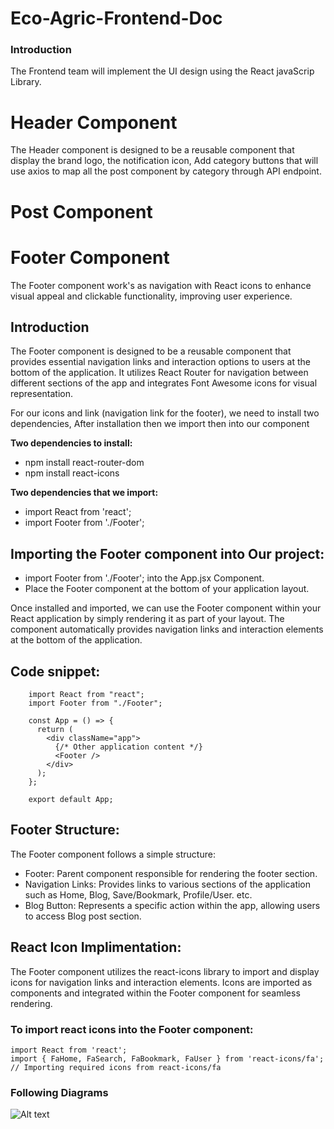 # Eco-Agric-Frontend-Doc
### Introduction
The Frontend team will implement the UI design using the React javaScrip Library.

# Header Component
The Header component is designed to be a reusable component that display the brand logo, the notification icon, Add category buttons that will use axios
to map all the post component by category through API endpoint.

# Post Component

# Footer Component
The Footer component work's as navigation with React icons to enhance visual appeal and clickable functionality, improving user experience.

## Introduction
The Footer component is designed to be a reusable component that provides essential navigation links and interaction options to users at 
the bottom of the application. It utilizes React Router for navigation between different sections of the app and integrates Font Awesome icons for visual representation.

For our icons and link (navigation link for the footer), we need to install two dependencies, After installation then we import then into our component

**Two dependencies to install:**
- npm install react-router-dom
- npm install react-icons

**Two dependencies that we import:**
- import React from 'react';
- import Footer from './Footer';

## Importing the Footer component into Our project:
- import Footer from './Footer'; into the App.jsx Component.
- Place the Footer component at the bottom of your application layout.

Once installed and imported, we can use the Footer component within your React application by simply rendering it as part of your layout.
The component automatically provides navigation links and interaction elements at the bottom of the application.

## Code snippet:
```
    import React from "react";
    import Footer from "./Footer";
   
    const App = () => {
      return (
        <div className="app">
          {/* Other application content */}
          <Footer />
        </div>
      );
    };
    
    export default App;
```

## Footer Structure:
The Footer component follows a simple structure:

- Footer: Parent component responsible for rendering the footer section.
- Navigation Links: Provides links to various sections of the application such as Home, Blog, Save/Bookmark, Profile/User. etc.
- Blog Button: Represents a specific action within the app, allowing users to access Blog post section.

## React Icon Implimentation:
The Footer component utilizes the react-icons library to import and display icons for navigation links and interaction elements. 
Icons are imported as components and integrated within the Footer component for seamless rendering.

### To import react icons into the Footer component:

```
import React from 'react';
import { FaHome, FaSearch, FaBookmark, FaUser } from 'react-icons/fa'; // Importing required icons from react-icons/fa
```

### Following Diagrams
![Alt text](https://assets.digitalocean.com/articles/alligator/boo.svg "a title")
